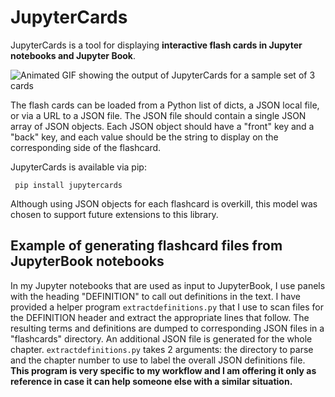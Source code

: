 # JupyterCards
JupyterCards is a tool for displaying **interactive flash cards in Jupyter notebooks and Jupyter Book**. 

![Animated GIF showing the output of JupyterCards for a sample set of 3 cards](flashcards.gif)

The flash cards can be loaded from a Python list of dicts, a JSON local file, or via a URL to a JSON file.
The JSON file should contain a single JSON array of JSON objects. Each JSON object should have a "front"
key and a "back" key, and each value should be the string to display on the corresponding side of the 
flashcard. 

JupyterCards is available via pip:

``` pip install jupytercards```

Although using JSON objects for each flashcard is overkill, this model was
chosen to support future extensions to this library.

## Example of generating flashcard files from JupyterBook notebooks

In my Jupyter notebooks that are used as input to JupyterBook, I use panels with
the heading "DEFINITION" to call out definitions in the text. I have provided a
helper program `extractdefinitions.py` that I use to scan files for the
DEFINITION header and extract the appropriate lines that follow. The resulting
terms and definitions are dumped to corresponding JSON files in a "flashcards"
directory. An additional JSON file is generated for the whole chapter.
`extractdefinitions.py` takes 2 arguments: the directory to parse and the
chapter number to use to label the overall JSON definitions file. **This program
is very specific to my workflow and I am offering it only as reference in case
it can help someone else with a similar situation.**
